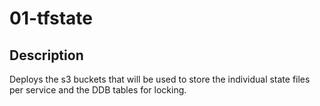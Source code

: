 # 01-tfstate

## Description

Deploys the s3 buckets that will be used to store the individual state files per service and the DDB tables for locking.

